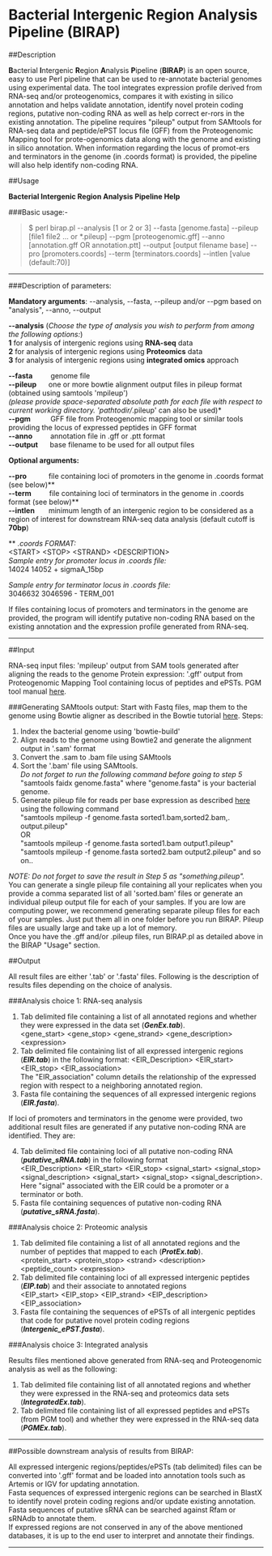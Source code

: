 # Bacterial Intergenic Region Analysis Pipeline (BIRAP)

##Description

**B**acterial **I**ntergenic **R**egion **A**nalysis **P**ipeline (**BIRAP**) is an open source, easy to use Perl pipeline that can be used to re-annotate bacterial genomes using experimental data. The tool integrates expression profile derived from RNA-seq and/or proteogenomics, compares it with existing in silico annotation and helps validate annotation, identify novel protein coding regions, putative non-coding RNA as well as help correct er-rors in the existing annotation. The pipeline requires "pileup" output from SAMtools for RNA-seq data and peptide/ePST locus file (GFF) from the Proteogenomic Mapping tool for prote-ogenomics data along with the genome and existing in silico annotation. When information regarding the locus of promot-ers and terminators in the genome (in .coords format) is provided, the pipeline will also help identify non-coding RNA.


##Usage

**Bacterial Intergenic Region Analysis Pipeline Help**

###Basic usage:-
> $ perl birap.pl \-\-analysis [1 or 2 or 3] \-\-fasta [genome.fasta] \-\-pileup [file1 file2 ... or *.pileup] \-\-pgm [proteogenomic\.gff] \-\-anno [annotation.gff OR annotation.ptt] \-\-output [output filename base]  \-\-pro [promoters\.coords] \-\-term [terminators.coords] \-\-intlen [value (default:70)]

*********************************************************
###Description of parameters:

**Mandatory arguments**: \-\-analysis, \-\-fasta, \-\-pileup and/or \-\-pgm based on "analysis", \-\-anno, \-\-output

**\-\-analysis**    (*Choose the type of analysis you wish to perform from among the following options:*)  
  **1** for analysis of intergenic regions using **RNA-seq** data  
  **2** for analysis of intergenic regions using **Proteomics** data  
  **3** for analysis of intergenic regions using **integrated omics** approach    
  
**\-\-fasta** &nbsp;&nbsp;&nbsp;&nbsp;&nbsp;&nbsp;&nbsp;&nbsp;genome file  
**\-\-pileup** &nbsp;&nbsp;&nbsp;&nbsp;&nbsp;one or more bowtie alignment output files in pileup format (obtained using samtools 'mpileup')  
*(please provide space-separated absolute path for each file with respect to current working directory.   'pathtodir/*.pileup' can also be used)*  
**\-\-pgm** &nbsp;&nbsp;&nbsp;&nbsp;&nbsp;&nbsp;&nbsp;&nbsp;&nbsp;GFF file from Proteogenomic mapping tool or similar tools providing the locus of expressed peptides in GFF format  
**\-\-anno**  &nbsp;&nbsp;&nbsp;&nbsp;&nbsp;&nbsp;&nbsp;&nbsp;annotation file in .gff or .ptt format  
**\-\-output** &nbsp;&nbsp;&nbsp;&nbsp;&nbsp;base filename to be used for all output files  

**Optional arguments:**  

**\-\-pro** &nbsp;&nbsp;&nbsp;&nbsp;&nbsp;&nbsp;&nbsp;&nbsp;&nbsp;&nbsp;file containing loci of promoters in the genome in .coords format (see below)\*\*  
**\-\-term**  &nbsp;&nbsp;&nbsp;&nbsp;&nbsp;&nbsp;&nbsp;&nbsp;file containing loci of terminators in the genome in .coords format (see below)\*\*  
**\-\-intlen**  &nbsp;&nbsp;&nbsp;&nbsp;&nbsp;&nbsp;minimum length of an intergenic region to be considered as a region of interest for downstream RNA-seq data analysis (default cutoff is **70bp**)  

\*\* *.coords FORMAT:*  
\<START\> \<STOP\> \<STRAND\> \<DESCRIPTION\>    
*Sample entry for promoter locus in .coords file:*    
14024   14052   +       sigmaA\_15bp  

*Sample entry for terminator locus in .coords file:*    
3046632 3046596 -       TERM\_001  

If files containing locus of promoters and terminators in the genome are provided, the program will identify putative non-coding RNA based on the existing annotation and the expression profile generated from RNA-seq.  

*********************************************************


##Input

RNA-seq input files: 'mpileup' output from SAM tools generated after aligning the reads to the genome
Protein expression: '.gff' output from Proteogenomic Mapping Tool containing locus of peptides and ePSTs. PGM tool manual [here](http://www.agbase.msstate.edu/tools/pgm/).   

###Generating SAMtools output:
Start with Fastq files, map them to the genome using Bowtie aligner as described in the Bowtie tutorial [here](http://bowtie-bio.sourceforge.net/bowtie2/manual.shtml). Steps:  

1. Index the bacterial genome using 'bowtie-build'  
2. Align reads to the genome using Bowtie2 and generate the alignment output in '.sam' format  
3. Convert the .sam to .bam file using SAMtools  
4. Sort the '.bam' file using SAMtools.  
*Do not forget to run the following command before going to step 5*   
"samtools faidx genome.fasta" where "genome.fasta" is your bacterial genome.
5. Generate pileup file for reads per base expression as described   [here](http://samtools.sourceforge.net/samtools.shtml) using the following command  
"samtools mpileup -f genome.fasta sorted1.bam,sorted2.bam,. output.pileup"   
OR  
"samtools mpileup -f genome.fasta sorted1.bam output1.pileup"   
"samtools mpileup -f genome.fasta sorted2.bam output2.pileup" and so on..  
  
*NOTE: Do not forget to save the result in Step 5 as "something.pileup".*   
You can generate a single pileup file containing all your replicates when you provide a comma separated list of all 'sorted.bam' files or generate an individual pileup output file for each of your samples. If you are low are computing power, we recommend generating separate pileup files for each of your samples. Just put them all in one folder before you run BIRAP. Pileup files are usually large and take up a lot of memory.   
Once you have the .gff and/or .pileup files, run BIRAP.pl as detailed above in the BIRAP "Usage" section.  

##Output

All result files are either '.tab' or '.fasta' files. Following is the description of results files depending on the choice of analysis. 

###Analysis choice 1: RNA-seq analysis

1. Tab delimited file containing a list of all annotated regions and whether they were expressed in the data set (***GenEx.tab***).   
\<gene\_start\> \<gene\_stop\> \<gene\_strand\> \<gene\_description\> \<expression\>  
2. Tab delimited file containing list of all expressed intergenic regions (***EIR.tab***) in the following format:   \<EIR\_Description\> \<EIR\_start\> \<EIR\_stop\> \<EIR\_association\>  
The "EIR\_association" column details the relationship of the expressed region with respect to a neighboring annotated region.  
3. Fasta file containing the sequences of all expressed intergenic regions (***EIR.fasta***).  

If loci of promoters and terminators in the genome were provided, two additional result files are generated if any putative non-coding RNA are identified. They are:

4. Tab delimited file containing loci of all putative non-coding RNA (***putative\_sRNA.tab***) in the following format  
\<EIR\_Description\> \<EIR\_start\> \<EIR\_stop\> \<signal\_start\> \<signal\_stop\> \<signal\_description\> \<signal\_start\> \<signal\_stop\> \<signal\_description\>.   
Here "signal" associated with the EIR could be a promoter or a terminator or both.  
5. Fasta file containing sequences of putative non-coding RNA (***putative\_sRNA.fasta***).   

###Analysis choice 2: Proteomic analysis  

1. Tab delimited file containing a list of all annotated regions and the number of peptides that mapped to each (***ProtEx.tab***).  
\<protein\_start\> \<protein\_stop\> \<strand\> \<description\> \<peptide\_count\> \<expression\>  
2. Tab delimited file containing loci of all expressed intergenic peptides (***EIP.tab***) and their associate to annotated regions   
\<EIP\_start\> \<EIP\_stop\> \<EIP\_strand\> \<EIP\_description\> \<EIP\_association\>  
3. Fasta file containing the sequences of ePSTs of all intergenic peptides that code for putative novel protein coding regions (***Intergenic\_ePST.fasta***).  

###Analysis choice 3: Integrated analysis  

Results files mentioned above generated from RNA-seq and Proteogenomic analysis as well as the following:  

1. Tab delimited file containing list of all annotated regions and whether they were expressed in the RNA-seq and proteomics data sets (***IntegratedEx.tab***).  
2. Tab delimited file containing list of all expressed peptides and ePSTs (from PGM tool) and whether they were expressed in the RNA-seq data (***PGMEx.tab***).   

*********************************************************  
  
##Possible downstream analysis of results from BIRAP:  

All expressed intergenic regions/peptides/ePSTs (tab delimited) files can be converted into '.gff' format and be loaded into annotation tools such as Artemis or IGV for updating annotation.   
Fasta sequences of expressed intergenic regions can be searched in BlastX to identify novel protein coding regions and/or update existing annotation.   
Fasta sequences of putative sRNA can be searched against Rfam or sRNAdb to annotate them.   
If expressed regions are not conserved in any of the above mentioned databases, it is up to the end user to interpret and annotate their findings.  

*********************************************************  
  